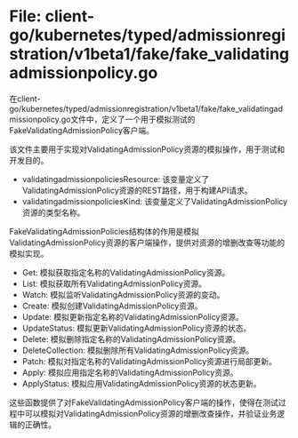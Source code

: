 # File: client-go/kubernetes/typed/admissionregistration/v1beta1/fake/fake_validatingadmissionpolicy.go

在client-go/kubernetes/typed/admissionregistration/v1beta1/fake/fake_validatingadmissionpolicy.go文件中，定义了一个用于模拟测试的FakeValidatingAdmissionPolicy客户端。

该文件主要用于实现对ValidatingAdmissionPolicy资源的模拟操作，用于测试和开发目的。

- validatingadmissionpoliciesResource: 该变量定义了ValidatingAdmissionPolicy资源的REST路径，用于构建API请求。
- validatingadmissionpoliciesKind: 该变量定义了ValidatingAdmissionPolicy资源的类型名称。

FakeValidatingAdmissionPolicies结构体的作用是模拟ValidatingAdmissionPolicy资源的客户端操作，提供对资源的增删改查等功能的模拟实现。

- Get: 模拟获取指定名称的ValidatingAdmissionPolicy资源。
- List: 模拟获取所有ValidatingAdmissionPolicy资源。
- Watch: 模拟监听ValidatingAdmissionPolicy资源的变动。
- Create: 模拟创建ValidatingAdmissionPolicy资源。
- Update: 模拟更新指定名称的ValidatingAdmissionPolicy资源。
- UpdateStatus: 模拟更新ValidatingAdmissionPolicy资源的状态。
- Delete: 模拟删除指定名称的ValidatingAdmissionPolicy资源。
- DeleteCollection: 模拟删除所有ValidatingAdmissionPolicy资源。
- Patch: 模拟对指定名称的ValidatingAdmissionPolicy资源进行局部更新。
- Apply: 模拟应用指定名称的ValidatingAdmissionPolicy资源。
- ApplyStatus: 模拟应用ValidatingAdmissionPolicy资源的状态更新。

这些函数提供了对FakeValidatingAdmissionPolicy客户端的操作，使得在测试过程中可以模拟对ValidatingAdmissionPolicy资源的增删改查操作，并验证业务逻辑的正确性。

